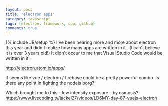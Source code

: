 ```yaml
---
layout: post
title: "electron apps"
category: javascript
tags: [electron, framework, cpp, github]
comments: true
---
```

{% include JB/setup %}
I've been hearing more and more about electron this year and didn't realize how many apps are written in it...(I can't believe it is over 3 years old!)  It didn't occur to me that Visual Studio Code would be written in it!
  
<http://electron.atom.io/apps/>
  
It seems like vue / electron / firebase could be a pretty powerful combo.  Is there any point in fighting the nodejs borg?
  
Which brought me to this - low intensity exposure - by osmosis?  
<https://www.livecoding.tv/jackel27/videos/LD6MY-day-87-vuejs-electron>
  

